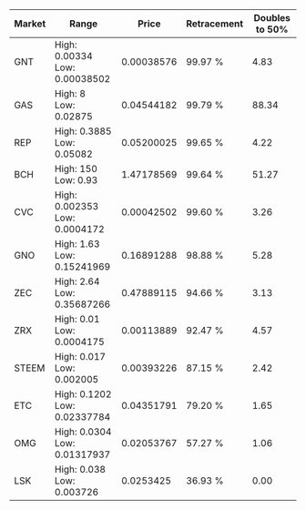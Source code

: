 | Market | Range | Price| Retracement | Doubles to 50% |
| --- | --- | --- | --- | --- |
| GNT | High: 0.00334<br />Low: 0.00038502 | 0.00038576 | 99.97 % | 4.83 |
| GAS | High: 8<br />Low: 0.02875 | 0.04544182 | 99.79 % | 88.34 |
| REP | High: 0.3885<br />Low: 0.05082 | 0.05200025 | 99.65 % | 4.22 |
| BCH | High: 150<br />Low: 0.93 | 1.47178569 | 99.64 % | 51.27 |
| CVC | High: 0.002353<br />Low: 0.0004172 | 0.00042502 | 99.60 % | 3.26 |
| GNO | High: 1.63<br />Low: 0.15241969 | 0.16891288 | 98.88 % | 5.28 |
| ZEC | High: 2.64<br />Low: 0.35687266 | 0.47889115 | 94.66 % | 3.13 |
| ZRX | High: 0.01<br />Low: 0.0004175 | 0.00113889 | 92.47 % | 4.57 |
| STEEM | High: 0.017<br />Low: 0.002005 | 0.00393226 | 87.15 % | 2.42 |
| ETC | High: 0.1202<br />Low: 0.02337784 | 0.04351791 | 79.20 % | 1.65 |
| OMG | High: 0.0304<br />Low: 0.01317937 | 0.02053767 | 57.27 % | 1.06 |
| LSK | High: 0.038<br />Low: 0.003726 | 0.0253425 | 36.93 % | 0.00 |
